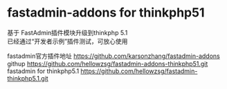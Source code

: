 # fastadmin-addons for thinkphp51

基于 FastAdmin插件模块升级到thinkphp 5.1  
已经通过“开发者示例”插件测试，可放心使用

fastadmin官方插件地址 https://github.com/karsonzhang/fastadmin-addons  
githup  https://github.com/hellowzsg/fastadmin-addons-thinkphp51.git  
fastadmin for thinkphp5.1 https://github.com/hellowzsg/fastadmin-thinkphp5.1.git
